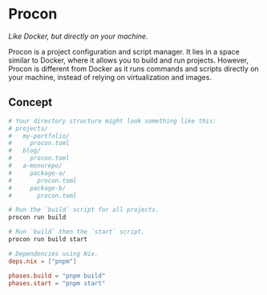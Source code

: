 # Procon

_Like Docker, but directly on your machine._

Procon is a project configuration and script manager. It lies in a space similar to Docker, where it allows you to build and run projects. However, Procon is different from Docker as it runs commands and scripts directly on your machine, instead of relying on virtualization and images.

## Concept

```bash
# Your directory structure might look something like this:
# projects/
#   my-portfolio/
#     procon.toml
#   blog/
#     procon.toml
#   a-monorepo/
#     package-a/
#       procon.toml
#     package-b/
#       procon.toml

# Run the `build` script for all projects.
procon run build

# Run `build` then the `start` script.
procon run build start
```

```toml
# Dependencies using Nix.
deps.nix = ["pnpm"]

phases.build = "pnpm build"
phases.start = "pnpm start"
```
